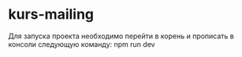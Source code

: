 # kurs-mailing
Для запуска проекта необходимо перейти в корень и прописать в консоли следующую команду:
npm run dev
